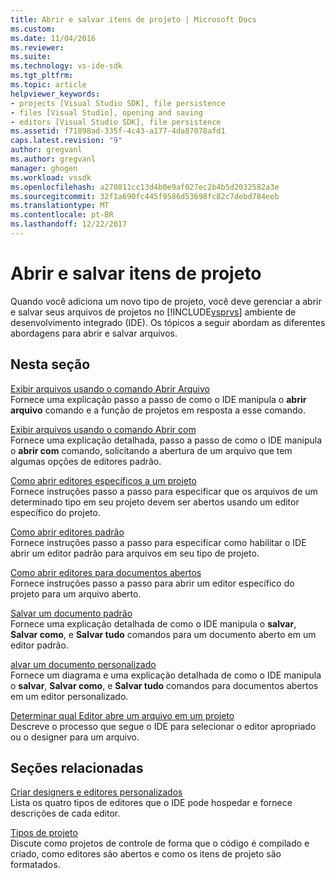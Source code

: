 ```yaml
---
title: Abrir e salvar itens de projeto | Microsoft Docs
ms.custom: 
ms.date: 11/04/2016
ms.reviewer: 
ms.suite: 
ms.technology: vs-ide-sdk
ms.tgt_pltfrm: 
ms.topic: article
helpviewer_keywords:
- projects [Visual Studio SDK], file persistence
- files [Visual Studio], opening and saving
- editors [Visual Studio SDK], file persistence
ms.assetid: f71898ad-335f-4c43-a177-4da87078afd1
caps.latest.revision: "9"
author: gregvanl
ms.author: gregvanl
manager: ghogen
ms.workload: vssdk
ms.openlocfilehash: a270811cc13d4b0e9af027ec2b4b5d2032582a3e
ms.sourcegitcommit: 32f1a690fc445f9586d53698fc82c7debd784eeb
ms.translationtype: MT
ms.contentlocale: pt-BR
ms.lasthandoff: 12/22/2017
---
```

# <a name="opening-and-saving-project-items"></a>Abrir e salvar itens de projeto
Quando você adiciona um novo tipo de projeto, você deve gerenciar a abrir e salvar seus arquivos de projetos no [!INCLUDE[vsprvs](../../code-quality/includes/vsprvs_md.md)] ambiente de desenvolvimento integrado (IDE). Os tópicos a seguir abordam as diferentes abordagens para abrir e salvar arquivos.  
  
## <a name="in-this-section"></a>Nesta seção  
 [Exibir arquivos usando o comando Abrir Arquivo](../../extensibility/internals/displaying-files-by-using-the-open-file-command.md)  
 Fornece uma explicação passo a passo de como o IDE manipula o **abrir arquivo** comando e a função de projetos em resposta a esse comando.  
  
 [Exibir arquivos usando o comando Abrir com](../../extensibility/internals/displaying-files-by-using-the-open-with-command.md)  
 Fornece uma explicação detalhada, passo a passo de como o IDE manipula o **abrir com** comando, solicitando a abertura de um arquivo que tem algumas opções de editores padrão.  
  
 [Como abrir editores específicos a um projeto](../../extensibility/how-to-open-project-specific-editors.md)  
 Fornece instruções passo a passo para especificar que os arquivos de um determinado tipo em seu projeto devem ser abertos usando um editor específico do projeto.  
  
 [Como abrir editores padrão](../../extensibility/how-to-open-standard-editors.md)  
 Fornece instruções passo a passo para especificar como habilitar o IDE abrir um editor padrão para arquivos em seu tipo de projeto.  
  
 [Como abrir editores para documentos abertos](../../extensibility/how-to-open-editors-for-open-documents.md)  
 Fornece instruções passo a passo para abrir um editor específico do projeto para um arquivo aberto.  
  
 [Salvar um documento padrão](../../extensibility/internals/saving-a-standard-document.md)  
 Fornece uma explicação detalhada de como o IDE manipula o **salvar**, **Salvar como**, e **Salvar tudo** comandos para um documento aberto em um editor padrão.  
  
 [alvar um documento personalizado](../../extensibility/internals/saving-a-custom-document.md)  
 Fornece um diagrama e uma explicação detalhada de como o IDE manipula o **salvar**, **Salvar como**, e **Salvar tudo** comandos para documentos abertos em um editor personalizado.  
  
 [Determinar qual Editor abre um arquivo em um projeto](../../extensibility/internals/determining-which-editor-opens-a-file-in-a-project.md)  
 Descreve o processo que segue o IDE para selecionar o editor apropriado ou o designer para um arquivo.  
  
## <a name="related-sections"></a>Seções relacionadas  
 [Criar designers e editores personalizados](../../extensibility/creating-custom-editors-and-designers.md)  
 Lista os quatro tipos de editores que o IDE pode hospedar e fornece descrições de cada editor.  
  
 [Tipos de projeto](../../extensibility/internals/project-types.md)  
 Discute como projetos de controle de forma que o código é compilado e criado, como editores são abertos e como os itens de projeto são formatados.